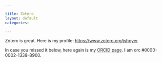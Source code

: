 ```yaml
---

title: Zotero
layout: default
categories: 

---
```


Zotero is great.
Here is my profile:
https://www.zotero.org/jshoyer

In case you missed it below, here again is my [ORCID page].
I am orc #0000-0002-1338-8900.

[ORCID page]:http://orcid.org/0000-0002-1338-8900

